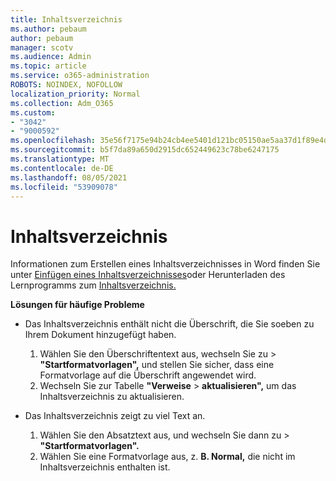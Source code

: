 ```yaml
---
title: Inhaltsverzeichnis
ms.author: pebaum
author: pebaum
manager: scotv
ms.audience: Admin
ms.topic: article
ms.service: o365-administration
ROBOTS: NOINDEX, NOFOLLOW
localization_priority: Normal
ms.collection: Adm_O365
ms.custom:
- "3042"
- "9000592"
ms.openlocfilehash: 35e56f7175e94b24cb4ee5401d121bc05150ae5aa37d1f89e4da5989a80906e5
ms.sourcegitcommit: b5f7da89a650d2915dc652449623c78be6247175
ms.translationtype: MT
ms.contentlocale: de-DE
ms.lasthandoff: 08/05/2021
ms.locfileid: "53909078"
---
```

# <a name="table-of-contents"></a>Inhaltsverzeichnis

Informationen zum Erstellen eines Inhaltsverzeichnisses in Word finden Sie unter [Einfügen eines Inhaltsverzeichnisses](https://support.office.com/article/882e8564-0edb-435e-84b5-1d8552ccf0c0)oder Herunterladen des Lernprogramms zum [Inhaltsverzeichnis.](https://go.microsoft.com/fwlink/?linkid=2065106)

**Lösungen für häufige Probleme**

- Das Inhaltsverzeichnis enthält nicht die Überschrift, die Sie soeben zu Ihrem Dokument hinzugefügt haben.
  1. Wählen Sie den Überschriftentext aus, wechseln Sie zu   >  **"Startformatvorlagen",** und stellen Sie sicher, dass eine Formatvorlage auf die Überschrift angewendet wird.
  2. Wechseln Sie zur Tabelle **"Verweise**  >  **aktualisieren",** um das Inhaltsverzeichnis zu aktualisieren.

- Das Inhaltsverzeichnis zeigt zu viel Text an. 
  1. Wählen Sie den Absatztext aus, und wechseln Sie dann zu   >  **"Startformatvorlagen".**
  2. Wählen Sie eine Formatvorlage aus, z. **B. Normal,** die nicht im Inhaltsverzeichnis enthalten ist.